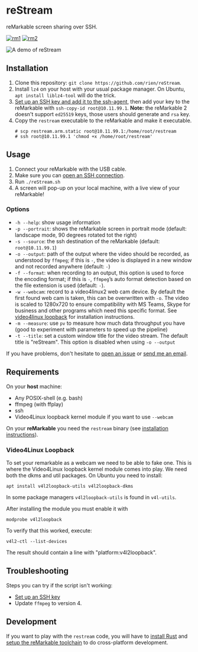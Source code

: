 # reStream

reMarkable screen sharing over SSH.

[![rm1](https://img.shields.io/badge/rM1-supported-green)](https://remarkable.com/store/remarkable)
[![rm2](https://img.shields.io/badge/rM2-supported-green)](https://remarkable.com/store/remarkable-2)

![A demo of reStream](extra/demo.gif)

## Installation

1. Clone this repository: `git clone https://github.com/rien/reStream`.
2. Install `lz4` on your host with your usual package manager. On Ubuntu,
`apt install liblz4-tool` will do the trick.
3. [Set up an SSH key and add it to the ssh-agent](https://help.github.com/en/github/authenticating-to-github/generating-a-new-ssh-key-and-adding-it-to-the-ssh-agent), then add your key to the reMarkable with `ssh-copy-id root@10.11.99.1`. **Note:** the reMarkable 2 doesn't support `ed25519` keys, those users should generate and `rsa` key.
4. Copy the `restream` executable to the reMarkable and make it executable.
    ```
    # scp restream.arm.static root@10.11.99.1:/home/root/restream
    # ssh root@10.11.99.1 'chmod +x /home/root/restream'
    ```

## Usage

1. Connect your reMarkable with the USB cable.
2. Make sure you can [open an SSH connection](https://remarkablewiki.com/tech/ssh).
3. Run `./reStream.sh`
4. A screen will pop-up on your local machine, with a live view of your reMarkable!

### Options

- `-h --help`: show usage information
- `-p --portrait`: shows the reMarkable screen in portrait mode (default: landscape mode, 90 degrees rotated tot the right)
- `-s --source`: the ssh destination of the reMarkable (default: `root@10.11.99.1`)
- `-o --output`: path of the output where the video should be recorded, as understood by `ffmpeg`; if this is `-`, the video is displayed in a new window and not recorded anywhere (default: `-`)
- `-f --format`: when recording to an output, this option is used to force the encoding format; if this is `-`, `ffmpeg`’s auto format detection based on the file extension is used (default: `-`).
- `-w --webcam`: record to a video4linux2 web cam device. By default the first found web cam is taken, this can be overwritten with `-o`. The video is scaled to 1280x720 to ensure compatibility with MS Teams, Skype for business and other programs which need this specific format. See [video4linux loopback](#video4linux-loopback) for installation instructions.
- `-m --measure`: use `pv` to measure how much data throughput you have (good to experiment with parameters to speed up the pipeline)
- `-t --title`: set a custom window title for the video stream. The default title is "reStream". This option is disabled when using `-o --output`

If you have problems, don't hesitate to [open an issue](https://github.com/rien/reStream/issues/new) or [send me an email](mailto:rien.maertens@posteo.be).

## Requirements

On your **host** machine:
- Any POSIX-shell (e.g. bash)
- ffmpeg (with ffplay)
- ssh
- Video4Linux loopback kernel module if you want to use `--webcam`

On your **reMarkable** you need the `restream` binary (see [installation instructions](#installation)).

### Video4Linux Loopback

To set your remarkable as a webcam we need to be able to fake one. This is where the Video4Linux loopback kernel module comes into play. We need both the dkms and util packages. On Ubuntu you need to install:

```
apt install v4l2loopback-utils v4l2loopback-dkms
```

In some package managers `v4l2loopback-utils` is found in `v4l-utils`.

After installing the module you must enable it with 

```
modprobe v4l2loopback
```

To verify that this worked, execute: 

```
v4l2-ctl --list-devices
```

The result should contain a line with "platform:v4l2loopback".

## Troubleshooting

Steps you can try if the script isn't working:
- [Set up an SSH key](#installation)
- Update `ffmpeg` to version 4.

## Development

If you want to play with the `restream` code, you will have to [install Rust](https://www.rust-lang.org/learn/get-started) and [setup the reMarkable toolchain](https://github.com/canselcik/libremarkable#setting-up-the-toolchain) to do cross-platform development.
